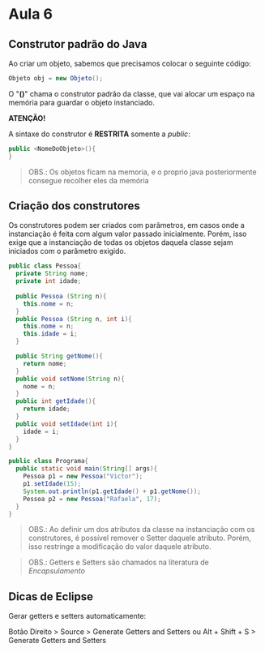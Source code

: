 # Aula 6

## Construtor padrão do Java

Ao criar um objeto, sabemos que precisamos colocar o seguinte código:

```java
Objeto obj = new Objeto();
```

O "**()**" chama o construtor padrão da classe, que vai alocar um espaço na memória para guardar o objeto instanciado.

**ATENÇÃO!**

A sintaxe do construtor é **RESTRITA** somente a _public_:

```java
public <NomeDoObjeto>(){
}
```

> OBS.: Os objetos ficam na memoria, e o proprio java posteriormente consegue recolher eles da memória

## Criação dos construtores

Os construtores podem ser criados com parâmetros, em casos onde a instanciação é feita com algum valor passado inicialmente. Porém, isso exige que a instanciação de todas os objetos daquela classe sejam iniciados com o parâmetro exigido.

```java
public class Pessoa{
  private String nome;
  private int idade;
  
  public Pessoa (String n){
    this.nome = n;
  }
  public Pessoa (String n, int i){
    this.nome = n;
    this.idade = i;
  }

  public String getNome(){
    return nome;
  }
  public void setNome(String n){
    nome = n;
  }
  public int getIdade(){
    return idade;
  }
  public void setIdade(int i){
    idade = i;
  }
}
```

```java
public class Programa{
  public static void main(String[] args){
    Pessoa p1 = new Pessoa("Victor");
    p1.setIdade(15);
    System.out.println(p1.getIdade() + p1.getNome());
    Pessoa p2 = new Pessoa("Rafaela", 17);
  }
}
```

> OBS.: Ao definir um dos atributos da classe na instanciação com os construtores, é possível remover o Setter daquele atributo. Porém, isso restringe a modificação do valor daquele atributo.

> OBS.: Getters e Setters são chamados na literatura de _Encapsulamento_



## Dicas de Eclipse

Gerar getters e setters automaticamente:

Botão Direito > Source > Generate Getters and Setters
ou
Alt + Shift + S > Generate Getters and Setters




